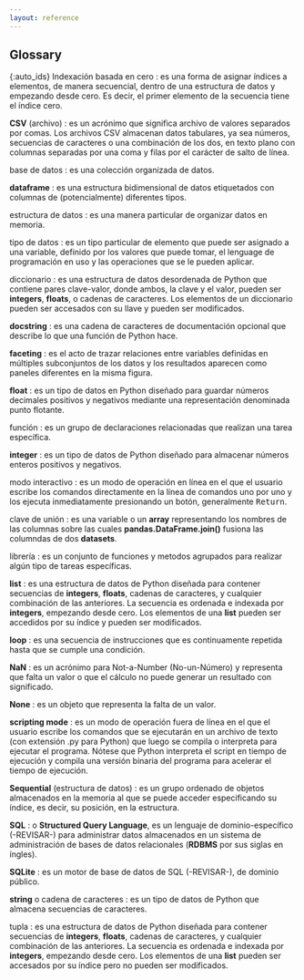 ```yaml
---
layout: reference
---
```


## Glossary

{:auto_ids}
Indexación basada en cero
:   es una forma de asignar índices a elementos, de manera secuencial, dentro de una 
    estructura de datos y empezando desde cero. Es decir, el primer elemento de la 
    secuencia tiene el índice cero.

__CSV__ (archivo)
:   es un acrónimo que significa archivo de valores separados por comas. Los archivos CSV 
    almacenan datos tabulares, ya sea números, secuencias de caracteres o una combinación
    de los dos, en texto plano con columnas separadas por una coma y filas por el carácter
    de salto de línea.

base de datos
:   es una colección organizada de datos.

__dataframe__
:   es una estructura bidimensional de datos etiquetados con columnas de (potencialmente) 
    diferentes tipos.

estructura de datos
:   es una manera particular de organizar datos en memoria.

tipo de datos
:   es un tipo particular de elemento que puede ser asignado a una variable, definido
    por los valores que puede tomar, el lenguage de programación en uso y las operaciones
    que se le pueden aplicar.

diccionario
:   es una estructura de datos desordenada de Python que contiene pares clave-valor, donde
    ambos, la clave y el valor, pueden ser __integers__, __floats__, o cadenas de caracteres. Los
    elementos de un diccionario pueden ser accesados con su llave y pueden ser modificados.

__docstring__
:   es una cadena de caracteres de documentación opcional que describe lo que una función
    de Python hace.

__faceting__
:   es el acto de trazar relaciones entre variables definidas en múltiples subconjuntos 
    de los datos y los resultados aparecen como paneles diferentes en la misma figura.

__float__
:   es un tipo de datos en Python diseñado para guardar números decimales positivos y
    negativos mediante una representación denominada punto flotante.

función
:   es un grupo de declaraciones relacionadas que realizan una tarea específica.

__integer__
:   es un tipo de datos de Python diseñado para almacenar números enteros positivos y negativos.

modo interactivo
:   es un modo de operación en línea en el que el usuario escribe los comandos directamente 
    en la línea de comandos uno por uno y los ejecuta inmediatamente presionando un botón, 
    generalmente <kbd>Return</kbd>.

clave de unión
:   es una variable o un __array__ representando los nombres de las columnas sobre las cuales 
    __pandas.DataFrame.join()__ fusiona las columndas de dos __datasets__.


librería
:   es un conjunto de funciones y metodos agrupados para realizar algún tipo de tareas específicas.


__list__
:   es una estructura de datos de Python diseñada para contener secuencias de __integers__,
    __floats__, cadenas de caracteres, y cualquier combinación de las anteriores. La
    secuencia es ordenada e indexada por __integers__, empezando desde cero. Los elementos
    de una __list__ pueden ser accedidos por su índice y pueden ser modificados.

__loop__
:   es una secuencia de instrucciones que es continuamente repetida hasta que se 
    cumple una condición.

__NaN__
:   es un acrónimo para Not-a-Number (No-un-Número) y representa que falta un valor o
    que el cálculo no puede generar un resultado con significado.

__None__
:   es un objeto que representa la falta de un valor.

__scripting mode__
:    es un modo de operación fuera de línea en el que el usuario escribe los comandos que 
    se ejecutarán en un archivo de texto (con extensión .py para Python) que luego se 
    compila o interpreta para ejecutar el programa. Nótese que Python interpreta el script 
    en tiempo de ejecución y compila una versión binaria del programa para acelerar el 
    tiempo de ejecución.

__Sequential__ (estructura de datos)
:   es un grupo ordenado de objetos almacenados en la memoria al que se puede acceder 
    especificando su índice, es decir, su posición, en la estructura.

__SQL__
:   o __Structured Query Language__, es un lenguaje de dominio-específico (-REVISAR-) para 
    administrar datos almacenados en un sistema de administración de bases de 
    datos relacionales (__RDBMS__ por sus siglas en íngles).
    
__SQLite__
:   es un motor de base de datos de SQL (-REVISAR-), de dominio público.

__string__ o cadena de caracteres
:   es un tipo de datos de Python que almacena secuencias de caracteres.

tupla
:   es una estructura de datos de Python diseñada para contener secuencias de __integers__,
    __floats__, cadenas de caracteres, y cualquier combinación de las anteriores. La
    secuencia es ordenada e indexada por __integers__, empezando desde cero. Los elementos
    de una __list__ pueden ser accesados por su índice pero no pueden ser modificados.
